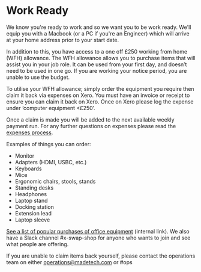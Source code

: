 # Work Ready

We know you're ready to work and so we want you to be work ready. We'll equip you with a Macbook (or a PC if you're an Engineer) which will arrive at your home address prior to your start date.

In addition to this, you have access to a one off £250 working from home (WFH) allowance. The WFH allowance allows you to purchase items that will assist you in your job role. It can be used from your first day, and doesn’t need to be used in one go. If you are working your notice period, you are unable to use the budget. 

To utilise your WFH allowance; simply order the equipment you require then claim it back via expenses on Xero. You must have an invoice or receipt to ensure you can claim it back on Xero. Once on Xero please log the expense under ‘computer equipment <£250’.

Once a claim is made you will be added to the next available weekly payment run. For any further questions on expenses please read the [expenses process](../guides/compensation/expenses.md).

Examples of things you can order:

- Monitor
- Adapters (HDMI, USBC, etc.)
- Keyboards
- Mice
- Ergonomic chairs, stools, stands
- Standing desks
- Headphones
- Laptop stand
- Docking station 
- Extension lead
- Laptop sleeve 

[See a list of popular purchases of office equipment](https://docs.google.com/spreadsheets/d/1aVJx2Qvd6U3H6tHkzeCOY1kVsfcuwXfmXzVWJOFsVYk/edit#gid=0) (internal link). We also have a Slack channel #x-swap-shop for anyone who wants to join and see what people are offering.

If you are unable to claim items back yourself, please contact the operations team on either [operations@madetech.com](mailto:operations@madetech.com) or #ops
